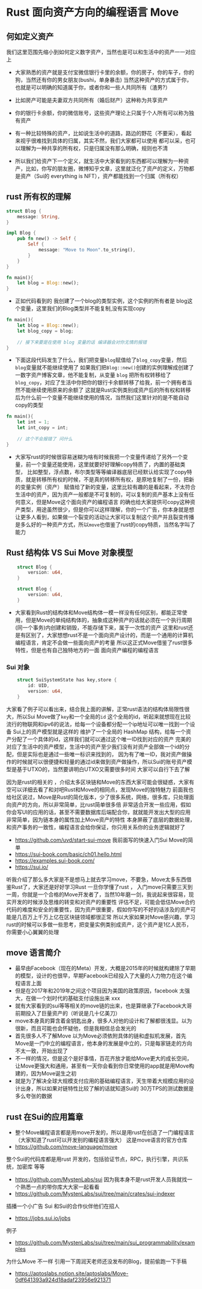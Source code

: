 # Rust 面向资产方向的编程语言 Move

## 何如定义资产
我们这里范围先缩小到如何定义数字资产，当然也是可以和生活中的资产一一对应上
- 大家熟悉的资产就是支付宝微信银行卡里的余额，你的房子，你的车子，你的狗，当然还有你的男女朋友(bushi，单身暴击)
当然这种资产的方式属于你，也就是可以明确的知道属于你，或者你和一些人共同所有（渣男?）
- 比如房产可能是夫妻双方共同所有（婚后财产）这种称为共享资产
- 你的银行卡余额，你的微信账号，这些资产理论上只属于个人所有可以称为独有资产
- 有一种比较特殊的资产，比如说生活中的道路，路边的野花（不要采），看起来视乎很难找到具体的归属，其实不然，我们大家都可以使用
都可以采，也可以理解为一种共享的所有权，只是归属没有那么明确，规则也不清

- 所以我们给资产下一个定义，就生活中大家看到的东西都可以理解为一种资产，比如，你写的朋友圈，微博知乎文章，这里就泛化了资产的定义，万物都是资产（Sui的 everything is NFT），资产都能找到一个归属（所有权）

## rust 所有权的理解
```rust
struct Blog {
    message: String,
}

impl Blog {
    pub fn new() -> Self {
        Self {
            message: "Move to Moon".to_string(),
        }
    }
}

fn main(){
    let blog = Blog::new();
}

```
- 正如代码看到的 我创建了一个blog的类型实例，这个实例的所有者是 blog这个变量，这里我们的Blog类型并不能复制,没有实现copy 
```rust
fn main(){
    let blog = Blog::new();
    let blog_copy = blog;
    
    // 接下来要是在使用 blog 变量的话 编译器会对你无情的报错
}
```
- 下面这段代码发生了什么，我们把变量`blog`赋值给了`blog_copy`变量，然后`blog`变量就不能继续使用了
如果我们把`Blog::new()`创建的实例理解成创建了一数字资产博客文章，他不能复制，从变量 `blog` 把所有权转移给了 `blog_copy`，对应了生活中你把你的银行卡余额转移了给我，前一个拥有者当然不能继续使用原来的余额了
这就是Rust实例类别成资产后的所有权和转移后为什么前一个变量不能继续使用的情况，当然我们这里针对的是不能自动copy的类型

```rust
fn main(){
    let int = 1;
    let int_copy = int;
    
    // 这个不会报错了 问什么
}
```
- 大家写rust的时候很容易迷糊为啥有时候我把一个变量传递给了另外一个变量，前一个变量还能使用，这里就要好好理解copy特质了，内置的基础类型，
比如整型，浮点数，布尔类型等等编译器底层已经默认给实现了copy特质，就是转移所有权的时候，不是真的转移所有权，是原地复制了一份，把新的变量实例（资产）
赋值给了新的变量，这里比较有趣的是看起来，不太符合生活中的资产，因为资产一般都是不可复制的，可以复制的资产基本上没有任何意义，但是Move这个面向资产的编程语言
的确也给大家提供可copy这种资产类型，用途虽然很少，但是你可以这样理解，你的一个广告，你本身就是想让更多人看到，如果做一个裂变的活动让大家可以复制这个资产并且裂变传播
是多么好的一种资产方式，所以`move`也借鉴了rust的copy特质，当然名字叫了能力

## Rust 结构体 VS Sui Move 对象模型

```rust
    struct Blog {
        version: u64,
    }
```

```rust
    struct Blog {
        version: u64,
    }
```
- 大家看到Rust的结构体和Move结构体一模一样没有任何区别，都能正常使用，但是Move的单纯结构体的，抽象成这种资产的话就必须在一个执行周期(同一个事务)内创建和销毁，不能存储下来，属于一次性的资产
这里和rust还是有区别了，大家想想rust不是一个面向资产设计的，而是一个通用的计算机编程语言，肯定不会做一些面向资产的考量
所以这正式Move借鉴了rust很多特性，但是也有自己独特地方的一面 面向资产编程的编程语言

### Sui 对象
```rust
    struct SuiSystemState has key,store {
        id: UID,
        version: u64,
    }
```
大家看了例子可以看出来，结合我上面的讲解，正常rust语法的结构体局限性很大，所以Sui Move做了`key`和一个全局的`id`
这个全局的id，听起来就想现在比较流行的物联网和ipv6的说法，给每一个设备都分配一个ip地址可以唯一找到一个设备
Sui上的资产模型就是这样的 维护了一个全局的 HashMap 结构，给每一个资产分配了一个具体的id，这样我们就可以通过这个唯一ID找到对应的资产
完美的对应了生活中的资产模型，生活中的资产至少我们没有对资产全部做一个id的分配，但是实际也是通过一些唯一标识来找到的，
因为有了唯一ID，我对资产做操作的时候就可以很便捷和轻量的通过id来做到资产做操作，所以Sui的账号资产模型是基于UTXO的，当然要讲明白UTXO又需要很多时间
大家可以自行下去了解


因为是rust的相关的 ，介绍太多区块链和Move的东西大家可能会很疑惑，大家有空可以详细去看了和对吧Rust和Move的相同点，发现Move的独特魅力
前面我也给社区说过，Move是Rust的简化版本，少了很多系统，网络，很多库，只处理面向资产的方向，所以非常简单，比rust简单很多倍
非常适合开发一些应用，假如你会写UI的应用的话，甚至不需要数据库后端配合你，就就能开发出大型的应用非常简单，因为链本身的属性加上Move资产的特性
本身屏蔽了底层的数据处理，和资产事务的一致性，编程语言会给你保证，你只用关系你的业务逻辑就好了

- https://github.com/uvd/start-sui-move 我前面写的快速入门Sui Move的简单
- https://sui-book.com/basic/ch01.hello.html
- https://examples.sui-book.com/
- https://sui.io/


听我介绍了那么多大家是不是想马上就去学习move，不要急，Move太多东西借鉴Rust了，大家还是好好学习Rust 一旦你学懂了rust ，
入门move只需要三天到一周，你就是一个合格的Move开发者了，当然10年磨一剑，我说起来很容易，现实开发的时候涉及思维的转变和对资产的重要性
评估不足，可能会低估Move合约代码的难度和安全的重要性，因为资产很重要，假如你写的不好的话涉及的资产可能是几百万上千万上亿在区块链领域都很正常
所以大家如果对Move感兴趣，学习rust的时候可以多做一些思考，把变量实例类别成资产，这个资产是1亿人民币，你需要小心翼翼的处理


## move 语言简介
- 最早由Facebook（现在的Meta）开发，大概是2015年的时候就构建除了早期的模型，设计的也很早，早期Facebook已经投入了大量的人力物力在这个编程语言上面
- 但是在2017年和2019年之间这个项目因为美国的政策原因，facebook 太强大，在做一个划时代的基础支付设施出来 xxx
- 就有大家看到的sui等等相关的move链的出来，也是算继承了Facebook大哥前期投入了巨量资产的（听说是几十亿美刀）
- move本身真的算含着金钥匙出身，很多人对他的设计和了解都很浅显。以为很新，而且可能也会怀疑他，但是我相信总会发光的
- 首先很多人不了解Move 以为Move必须依附具体的链和虚拟机发展，首先Move是一门中立的编程语言，他本身的发展是中立的，只是每家链走的方向不太一致，开始出现了
- 不一样的情况，但是这个是好事情，百花齐放才能给Move更大的成长空间，让Move更强大和通用，甚至有一天你会看到你日常使用的app就是用Move构建的，因为Move诞生之初
- 就是为了解决全球大规模支付应用的基础编程语言，天生带着大规模应用的设计出身，所以如果对链特性比较了解的话就知道Sui的 30万TPS的测试数据是多么夸张的数据


## rust 在Sui的应用篇章

- 整个Move编程语言都是用move开发的，所以是用rust在创造了一门编程语言 （大家知道了rust可以开发别的编程语言强大）
这是move语言的官方仓库
- https://github.com/move-language/move

 整个Sui的代码库都是用rust 开发的，包括验证节点，RPC，执行引擎，共识系统，加密库 等等
- https://github.com/MystenLabs/sui 
 因为我本身不是rust开发人员我就找一个熟悉一点的带你库大大家一起看看
- https://github.com/MystenLabs/sui/tree/main/crates/sui-indexer

插播一个小广告 Sui 和Sui的合作伙伴他们在招人
- https://jobs.sui.io/jobs

例子
- https://github.com/MystenLabs/sui/tree/main/sui_programmability/examples

为什么Move 不一样 引用一下周润天老师还没发布的Blog，提前偷跑一下手稿
- https://aptoslabs.notion.site/aptoslabs/Move-0df641393a924d18adaf23956e921371









